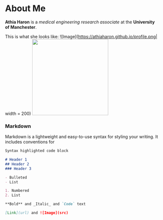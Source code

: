 # About Me

**Athia Haron** is a _medical engineering research associate_ at the **University of Manchester**.

This is what she looks like:
![Image](https://athiaharon.github.io/profile.png| width = 200)
<img src="https://athiaharon.github.io/profile.png" width="250" height="250" />

### Markdown

Markdown is a lightweight and easy-to-use syntax for styling your writing. It includes conventions for

```markdown
Syntax highlighted code block

# Header 1
## Header 2
### Header 3

- Bulleted
- List

1. Numbered
2. List

**Bold** and _Italic_ and `Code` text

[Link](url) and ![Image](src)
```

